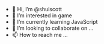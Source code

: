 - 👋 Hi, I’m @shuiscott
- 👀 I’m interested in game
- 🌱 I’m currently learning JavaScript
- 💞️ I’m looking to collaborate on ...
- 📫 How to reach me ...

<!---
shuiscott/shuiscott is a ✨ special ✨ repository because its `README.md` (this file) appears on your GitHub profile.
You can click the Preview link to take a look at your changes.
--->
